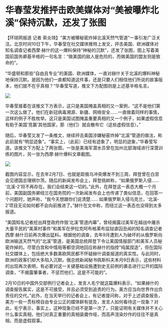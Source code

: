 # 华春莹发推抨击欧美媒体对“美被曝炸北溪”保持沉默，还发了张图

【环球网报道 记者
索炎琦】“美方被曝秘密炸掉北溪天然气管道”一事引发广泛关注。北京时间10日下午，华春莹在社交媒体推特上发文，抨击美国、欧洲媒体对知名调查记者西摩·赫什的这一爆料保持“神秘的沉默”，还发了张图，图上写着美国前国务卿基辛格的一句名言：“做美国的敌人是危险的，而做美国的盟友则是致命的”。

“华盛顿和那些“自由且专业”的美国、欧洲媒体，一直对赫什关于北溪的爆料神秘地保持沉默。是因为他们一直都知道这件事，还是只要人们相信他们所说的故事版本，他们就不在乎真相？”华春莹写道，推文下方配图则是上述基辛格名言。

![](https://inews.gtimg.com/newsapp_bt/0/15656952805/1000)

华春莹接着在该推文下方表示，这只是美国掩盖真相的又一案例，“这不是他们第一次这么做了。他们在新冠病毒溯源、新疆、网络安全......一直做着同样的事情，这样的例子不胜枚举。这只是美国试图掩盖重要真相的又一个例子，如果虚假信息有助于美国‘竞赢’其他国家，那（他们）就会散布它（这些虚假信息）。”

随后，华春莹又发了一条推文，继续抨击美国涉嫌秘密炸掉“北溪”管道的做法，称此前就有“明显迹象”。“事实上，（此前）已经有迹象了，明显的迹象，”华春莹写道。该推文下方配上了两张图，一张是美海军潜水员曾在加州北部海域进行深潜训练的图片，另一张为西摩·赫什爆料文章截图。

![](https://inews.gtimg.com/newsapp_bt/0/15656952796/1000)

截图内容显示，在去年2月7日、也就是距俄乌冲突爆发不到三周，拜登曾在白宫会见德国总理朔尔茨。随后的新闻发布会上，拜登挑衅称，“如果俄罗斯入侵......
‘北溪-2’将不再存在。我们会结束这一切的。”此外，在拜登这一表态大概一个月前，美国副国务卿纽兰在国务院的一次新闻发布会上也传递了类似信息，在回答一个问题时，她声称，“我今天想跟你们说清楚......
如果俄罗斯入侵乌克兰，‘北溪- 2’项目无论如何都不会向前推进了。”赫什在文中称，而纽兰这一表态也没得到太多报道。

“美国知名记者挖出拜登政府炸毁‘北溪’管道内幕”，曾经揭露过美军在越战中屠杀大量平民的“美莱村事件”和美军在伊拉克阿布格莱布监狱虐囚丑闻的知名调查记者西摩·赫什日前再次爆出猛料。根据他的调查，去年9月遭到人为破坏的从俄罗斯向欧洲输送天然气的“北溪”管道，是美国总统拜登下令让美国情报部门和美军人员秘密炸掉的。尽管白宫和中情局等都空洞地回应称赫什的指控“纯属捏造”，但在国际社交媒体上，包括绝大多数美欧网民都不怀疑赫什调查报道的真实性。与此同时，欧洲的政客们却大多陷入沉默。俄总统新闻秘书佩斯科夫本月9日表示，这些材料的出现再次表明，有必要对这一关键基础设施遭到史无前例的袭击进行公开的国际调查，“不揭露肇事者，不惩罚他们，这是不可能的”。

2月10日的中国外交部例行记者会上，发言人毛宁就这篇爆料表示，“如果赫什的调查报告属实，这是不可接受，并且必须受到追责的行为。美方应当向世界作出负责任的交代。”此外，在当天举行的记者会上，有记者提问称，对于上述调查报告，美方一些一贯标榜自由专业公正的媒体鲜有提及，发言人如何看待这一现象？对此，毛宁表示，事实上，这种现象已经不是第一次了，只能证明有关媒体并不关心什么事实真相，他们对真正重要的真相装聋作哑，而高声渲染炒作的往往不是真相，而是虚假叙事。

